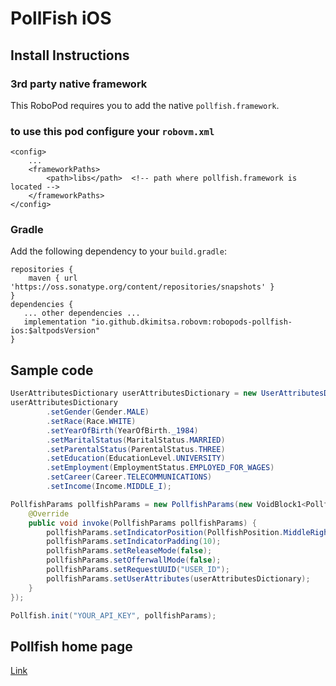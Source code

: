# PollFish iOS

## Install Instructions

### 3rd party native framework
This RoboPod requires you to add the native `pollfish.framework`.

### to use this pod configure your `robovm.xml`

```
<config>
    ...
    <frameworkPaths>
        <path>libs</path>  <!-- path where pollfish.framework is located -->
    </frameworkPaths>
</config>
```

### Gradle

Add the following dependency to your `build.gradle`:

```
repositories {
    maven { url 'https://oss.sonatype.org/content/repositories/snapshots' }
}
dependencies {
   ... other dependencies ...
   implementation "io.github.dkimitsa.robovm:robopods-pollfish-ios:$altpodsVersion"
}
```

## Sample code 
```java
UserAttributesDictionary userAttributesDictionary = new UserAttributesDictionary();
userAttributesDictionary
        .setGender(Gender.MALE)
        .setRace(Race.WHITE)
        .setYearOfBirth(YearOfBirth._1984)
        .setMaritalStatus(MaritalStatus.MARRIED)
        .setParentalStatus(ParentalStatus.THREE)
        .setEducation(EducationLevel.UNIVERSITY)
        .setEmployment(EmploymentStatus.EMPLOYED_FOR_WAGES)
        .setCareer(Career.TELECOMMUNICATIONS)
        .setIncome(Income.MIDDLE_I);

PollfishParams pollfishParams = new PollfishParams(new VoidBlock1<PollfishParams>() {
    @Override
    public void invoke(PollfishParams pollfishParams) {
        pollfishParams.setIndicatorPosition(PollfishPosition.MiddleRight);
        pollfishParams.setIndicatorPadding(10);
        pollfishParams.setReleaseMode(false);
        pollfishParams.setOfferwallMode(false);
        pollfishParams.setRequestUUID("USER_ID");
        pollfishParams.setUserAttributes(userAttributesDictionary);
    }
});

Pollfish.init("YOUR_API_KEY", pollfishParams);
```

## Pollfish home page

[Link](https://www.pollfish.com/docs/ios)